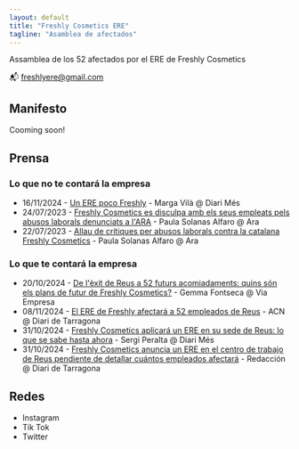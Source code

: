 ```yaml
---
layout: default
title: "Freshly Cosmetics ERE"
tagline: "Asamblea de afectados"
---
```


Assamblea de los 52 afectados por el ERE de Freshly Cosmetics 

📬 [freshlyere@gmail.com](mailto:freshlyere@gmail.com)


## Manifesto

Cooming soon!

## Prensa

### Lo que no te contará la empresa
* 16/11/2024 - [Un ERE poco Freshly](https://www.diarimes.com/es/opinion/tribuna/241119/ere-poco-freshly_158040.html) - Marga Vilà @ Diari Més
* 24/07/2023 - [Freshly Cosmetics es disculpa amb els seus empleats pels abusos laborals denunciats a l'ARA](https://www.ara.cat/economia/mercat-laboral/freshly-cosmetics-disculpa-empleats-pels-abusos-laborals-denunciats-l-ara_1_4764368.html) - Paula Solanas Alfaro @ Ara
* 22/07/2023 - [Allau de crítiques per abusos laborals contra la catalana Freshly Cosmetics](https://www.ara.cat/economia/mercat-laboral/allau-critiques-abusos-laborals-catalana-freshly-cosmetics_1_4759243.html) - Paula Solanas Alfaro @ Ara

### Lo que te contará la empresa

* 20/10/2024 - [De l'èxit de Reus a 52 futurs acomiadaments: quins són els plans de futur de Freshly Cosmetics?](https://www.viaempresa.cat/empresa/exit-reus-52-futurs-acomiadaments-quins-son-plans-futur-freshly-cosmetics_2205907_102.html) - Gemma Fontseca @ Via Empresa
* 08/11/2024 - [El ERE de Freshly afectará a 52 empleados de Reus](https://www.diaridetarragona.com/reus/el-ere-de-freshly-afectara-a-52-empleados-de-reus-DK21817567) - ACN @ Diari de Tarragona
* 31/10/2024 - [Freshly Cosmetics aplicará un ERE en su sede de Reus: lo que se sabe hasta ahora](https://www.diarimes.com/es/reus/241031/freshly-cosmetics-aplicara-ere-reus-desconoce-cuantos-trabajadores-afectara_155570.html) - Sergi Peralta @ Diari Més
* 31/10/2024 - [Freshly Cosmetics anuncia un ERE en el centro de trabajo de Reus pendiente de detallar cuántos empleados afectará](https://www.diaridetarragona.com/economia/freshly-cosmetics-anuncia-un-ere-en-el-centro-de-trabajo-de-reus-pendiente-de-detallar-cuantos-empleados-afectara-DE21705996) - Redacción @ Diari de Tarragona

## Redes

- Instagram
- Tik Tok
- Twitter

